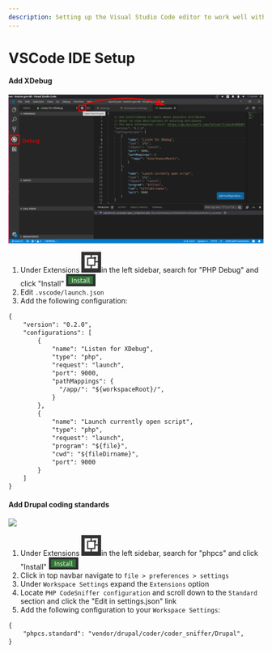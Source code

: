 ```yaml
---
description: Setting up the Visual Studio Code editor to work well with Drupal
---
```


# VSCode IDE Setup

#### Add XDebug

![](<../../../../../../.gitbook/assets/debug (1).png>)

1. Under Extensions <img src="../../../../../../.gitbook/assets/extensions.png" alt="" data-size="line">in the left sidebar, search for "PHP Debug" and click "Install" <img src="../../../../../../.gitbook/assets/install.png" alt="" data-size="line">&#x20;
2. Edit `.vscode/launch.json`  &#x20;
3. Add the following configuration:

```
{
    "version": "0.2.0",
    "configurations": [
        {
            "name": "Listen for XDebug",
            "type": "php",
            "request": "launch",
            "port": 9000,
            "pathMappings": {
              "/app/": "${workspaceRoot}/",
            }
        },
        {
            "name": "Launch currently open script",
            "type": "php",
            "request": "launch",
            "program": "${file}",
            "cwd": "${fileDirname}",
            "port": 9000
        }
    ]
}
```

#### Add Drupal coding standards

![](../../../../../../.gitbook/assets/phpcs\_drupal.png)

1. Under Extensions <img src="../../../../../../.gitbook/assets/extensions.png" alt="" data-size="line">in the left sidebar, search for "phpcs" and click "Install" <img src="../../../../../../.gitbook/assets/install.png" alt="" data-size="line">&#x20;
2. Click in top navbar navigate to `file > preferences > settings`&#x20;
3. Under `Workspace Settings` expand the `Extensions` option&#x20;
4. Locate `PHP CodeSniffer configuration` and scroll down to the `Standard` section and click the "Edit in settings.json" link
5. Add the following configuration to your `Workspace Settings`:

```
{
    "phpcs.standard": "vendor/drupal/coder/coder_sniffer/Drupal",
}
```

